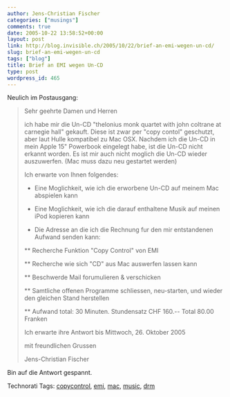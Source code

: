 ```yaml
---
author: Jens-Christian Fischer
categories: ["musings"]
comments: true
date: 2005-10-22 13:58:52+00:00
layout: post
link: http://blog.invisible.ch/2005/10/22/brief-an-emi-wegen-un-cd/
slug: brief-an-emi-wegen-un-cd
tags: ["blog"]
title: Brief an EMI wegen Un-CD
type: post
wordpress_id: 465
---
```



Neulich im Postausgang:


<blockquote>
Sehr geehrte Damen und Herren
  

  
ich habe mir die Un-CD "thelonius monk quartet with john coltrane at carnegie hall" gekauft. Diese ist zwar per "copy contol" geschutzt, aber laut Hulle kompatibel zu Mac OSX. Nachdem ich die Un-CD in mein Apple 15" Powerbook eingelegt habe, ist die Un-CD nicht erkannt worden. Es ist mir auch nicht moglich die Un-CD wieder auszuwerfen. (Mac muss dazu neu gestartet werden)
  

  
Ich erwarte von Ihnen folgendes:
  

  
* Eine Moglichkeit, wie ich die erworbene Un-CD auf meinem Mac abspielen kann
  
* Eine Moglichkeit, wie ich die darauf enthaltene Musik auf meinen iPod kopieren kann
  
* Die Adresse an die ich die Rechnung fur den mir entstandenen Aufwand senden kann:
  
** Recherche Funktion "Copy Control" von EMI
  
** Recherche wie sich "CD" aus Mac auswerfen lassen kann
  
** Beschwerde Mail forumulieren & verschicken
  
** Samtliche offenen Programme schliessen, neu-starten, und wieder den gleichen Stand herstellen
  
** Aufwand total: 30 Minuten. Stundensatz CHF 160.-- Total 80.00 Franken
  

  
Ich erwarte ihre Antwort bis Mittwoch, 26. Oktober 2005
  

  
mit freundlichen Grussen
  
Jens-Christian Fischer
</blockquote>


Bin auf die Antwort gespannt.





Technorati Tags: [copycontrol](http://technorati.com/tag/copycontrol), [emi](http://technorati.com/tag/emi), [mac](http://technorati.com/tag/mac), [music](http://technorati.com/tag/music), [drm](http://technorati.com/tag/drm)
